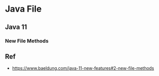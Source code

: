 # Java File

## Java 11

### New File Methods

## Ref
* https://www.baeldung.com/java-11-new-features#2-new-file-methods
